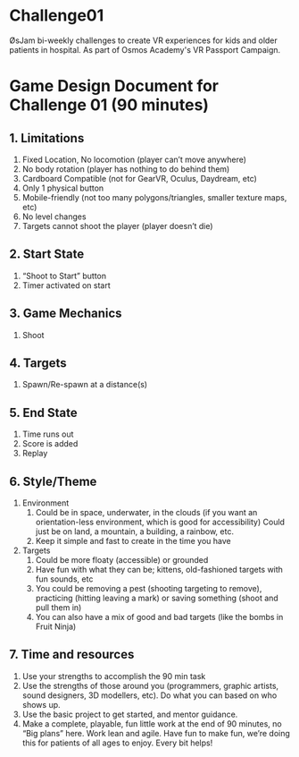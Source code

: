 # Challenge01
ØsJam bi-weekly challenges to create VR experiences for kids and older patients in hospital. As part of Osmos Academy's VR Passport Campaign.

# Game Design Document for Challenge 01 (90 minutes)

## 1. Limitations
  1. Fixed Location, No locomotion (player can’t move anywhere)
  1. No body rotation (player has nothing to do behind them)
  1. Cardboard Compatible (not for GearVR, Oculus, Daydream, etc)
  1. Only 1 physical button 
  1. Mobile-friendly (not too many polygons/triangles, smaller texture maps, etc)
  1. No level changes
  1. Targets cannot shoot the player (player doesn’t die) 
## 2. Start State
  1. “Shoot to Start” button
  1. Timer activated on start
## 3. Game Mechanics
  1. Shoot
## 4. Targets 
  1. Spawn/Re-spawn at a distance(s)
## 5. End State 
  1. Time runs out
  1. Score is added
  1. Replay
## 6. Style/Theme
  1. Environment 
     1. Could be in space, underwater, in the clouds (if you want an orientation-less environment, which is good for accessibility)
 Could just be on land, a mountain, a building, a rainbow, etc.
     1. Keep it simple and fast to create in the time you have
 1. Targets
     1. Could be more floaty (accessible) or grounded
     1. Have fun with what they can be; kittens, old-fashioned targets with fun sounds, etc
     1. You could be removing a pest (shooting targeting to remove), practicing (hitting leaving a mark) or saving something (shoot and pull them in)
     1. You can also have a mix of good and bad targets (like the bombs in Fruit Ninja)
## 7. Time and resources 
  1. Use your strengths to accomplish the 90 min task
  1. Use the strengths of those around you (programmers, graphic artists, sound designers, 3D modellers, etc). Do what you can based on who shows up.
  1. Use the basic project to get started, and mentor guidance.
  1. Make a complete, playable, fun little work at the end of 90 minutes, no “Big plans” here. Work lean and agile. Have fun to make fun, we’re doing this for patients of all ages to enjoy. Every bit helps!
